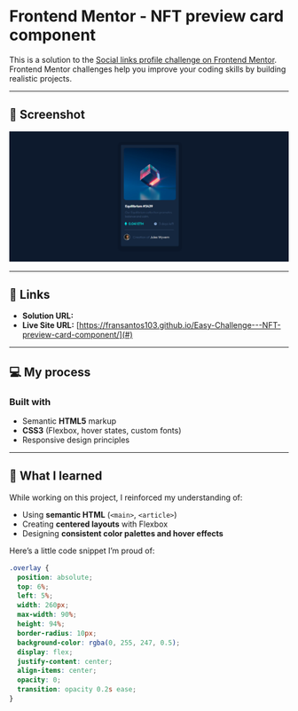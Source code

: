 # Frontend Mentor - NFT preview card component

This is a solution to the [Social links profile challenge on Frontend Mentor](https://www.frontendmentor.io/challenges/nft-preview-card-component-SbdUL_w0U).  
Frontend Mentor challenges help you improve your coding skills by building realistic projects.

---

## 📸 Screenshot

![Screenshot of my solution](./preview.png)

---

## 🔗 Links

- **Solution URL:** [](#)
- **Live Site URL:** [https://fransantos103.github.io/Easy-Challenge---NFT-preview-card-component/](#)

---

## 💻 My process

### Built with
- Semantic **HTML5** markup  
- **CSS3** (Flexbox, hover states, custom fonts)  
- Responsive design principles  

---

## 🧠 What I learned

While working on this project, I reinforced my understanding of:
- Using **semantic HTML** (`<main>`, `<article>`)
- Creating **centered layouts** with Flexbox  
- Designing **consistent color palettes and hover effects**

Here’s a little code snippet I’m proud of:

```css
.overlay {
  position: absolute;
  top: 6%;
  left: 5%;
  width: 260px;
  max-width: 90%;
  height: 94%;
  border-radius: 10px;
  background-color: rgba(0, 255, 247, 0.5); 
  display: flex;
  justify-content: center;
  align-items: center;
  opacity: 0; 
  transition: opacity 0.2s ease;
}
